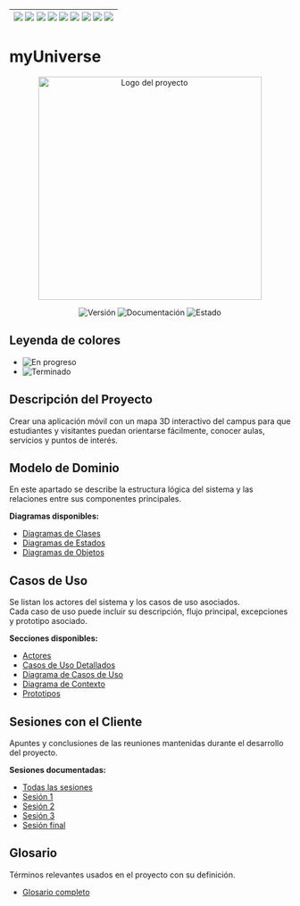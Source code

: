 <div align=right>

| [![](https://img.shields.io/badge/-Inicio-FFF?style=flat&logo=Emlakjet&logoColor=black)](/README.md) [![](https://img.shields.io/badge/-Modelo_de_Dominio-FFA500?style=flat&logo=LiveChat&logoColor=white)](./modeloDeDominio/) [![](https://img.shields.io/badge/-Actores-FFF?style=flat&logo=openstreetmap&logoColor=black)](/docs/casosDeUso/actores/README.md/) [![](https://img.shields.io/badge/-Casos_De_Uso-FFF?style=flat&logo=openstreetmap&logoColor=black)](/docs/casosDeUso/diagramaCasosDeUso/README.md/) [![](https://img.shields.io/badge/-Detallado_Casos_De_Uso-FFF?style=flat&logo=openstreetmap&logoColor=black)](/docs/casosDeUso/detalladoCasosDeUso/README.md) [![](https://img.shields.io/badge/-Diagrama_De_Contexto-FFF?style=flat&logo=openstreetmap&logoColor=black)](/docs/casosDeUso/diagramaDeContexto/README.md) [![](https://img.shields.io/badge/-Prototipos-FFF?style=flat&logo=openstreetmap&logoColor=black)](/docs/casosDeUso/prototipos/README.md) [![](https://img.shields.io/badge/-Sesiones_de_Requisitado-FFF?style=flat&logo=Proton&logoColor=black)](./documentos/sesiones/) [![](https://img.shields.io/badge/-Recursos_Adicionales-FFF?style=flat&logo=Proton&logoColor=black)](/docs/recursos/) |
|:-:|

</div>

# **myUniverse**

<div align="center">
  <img src="./documentos/imágenes/Logo.png" width="400" alt="Logo del proyecto">
</div>

<p align="center">
  <img alt="Versión" src="https://img.shields.io/badge/version-1.0-blue.svg" />
  <img alt="Documentación" src="https://img.shields.io/badge/documentación-sí-brightgreen.svg" />
  <img alt="Estado" src="https://img.shields.io/badge/estado-en%20desarrollo-yellow.svg" />
</p>

## Leyenda de colores

- ![En progreso](https://img.shields.io/badge/estado-en%20trabajo-FFA500)
- ![Terminado](https://img.shields.io/badge/estado-terminado-red)

## **Descripción del Proyecto**

Crear una aplicación móvil con un mapa 3D interactivo del campus para que estudiantes y visitantes puedan orientarse fácilmente, conocer aulas, servicios y puntos de interés.  

## **Modelo de Dominio**

En este apartado se describe la estructura lógica del sistema y las relaciones entre sus componentes principales.  

**Diagramas disponibles:**  
- [Diagramas de Clases](./documentos/modeloDeDominio/DiagramaDeClases/diagramaDeClases.svg)  
- [Diagramas de Estados](./documentos/modeloDeDominio/DiagramaDeEstados/diagramaDeEstados.svg)  
- [Diagramas de Objetos](./documentos/modeloDeDominio/DiagramaDeObjetos/)  

## **Casos de Uso**

Se listan los actores del sistema y los casos de uso asociados.  
Cada caso de uso puede incluir su descripción, flujo principal, excepciones y prototipo asociado.

**Secciones disponibles:**  
- [Actores](/Casos_de_Uso/Actores/)  
- [Casos de Uso Detallados](/Casos_de_Uso/Casos_de_Uso/)  
- [Diagrama de Casos de Uso](/Casos_de_Uso/Diagrama_de_Casos_de_Uso/)  
- [Diagrama de Contexto](/Casos_de_Uso/Contexto/)  
- [Prototipos](/Casos_de_Uso/Prototipos/)

## **Sesiones con el Cliente**

Apuntes y conclusiones de las reuniones mantenidas durante el desarrollo del proyecto.  

**Sesiones documentadas:**  
- [Todas las sesiones](./documentos/sesiones/)  
- [Sesión 1](./documentos/sesiones/27-10-2025/)  
- [Sesión 2](/Sesiones/ejemplo-2.md)  
- [Sesión 3](/Sesiones/ejemplo-3.md)  
- [Sesión final](/Sesiones/final.md)


##  **Glosario**

Términos relevantes usados en el proyecto con su definición.  
- [Glosario completo](./documentos/glosario/glosario.md)  

